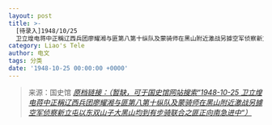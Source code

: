 ```yaml
---
layout: post
title: >-
  [待录入]1948/10/25
  卫立煌电蒋中正稱辽西兵团廖耀湘与匪第八第十纵队及蒙骑师在黑山附近激战另據空军侦察新立屯以东双山子大黑山均到有步骑联合之匪正向南急进中
category: Liao's Tele
author: 电文
tags: 分类
date: '1948-10-25 00:00:00 +0000'
---
```



> 来源：国史馆 [*原档链接：（暂缺，可于国史馆网站搜索“1948-10-25 卫立煌电蒋中正稱辽西兵团廖耀湘与匪第八第十纵队及蒙骑师在黑山附近激战另據空军侦察新立屯以东双山子大黑山均到有步骑联合之匪正向南急进中“）*]()
